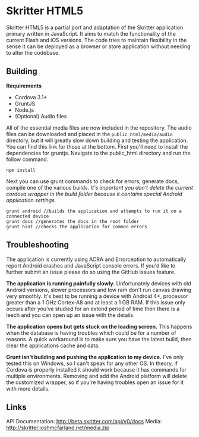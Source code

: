 # Skritter HTML5

Skritter HTML5 is a partial port and adaptation of the Skritter application primary written in JavaScript. It aims to match the functionality of the current Flash and iOS versions. The code tries to maintain flexibility in the sense it can be deployed as a browser or store application without needing to alter the codebase.

## Building

**Requirements**
- Cordova 3.1+
- GruntJS
- Node.js
- (Optional) Audio files

All of the essential media files are now included in the repository. The audio files can be downloaded and placed in the `public_html/media/audio` directory, but it will greatly slow down building and testing the application. You can find this link for those at the bottom. First you'll need to install the dependencies for gruntjs. Navigate to the public_html directory and run the follow command.

	npm install
	
Next you can use grunt commands to check for errors, generate docs, compile one of the various builds. *It's important you don't delete the current cordova wrapper in the build folder because it contains special Android application settings.*

	grunt android //builds the application and attempts to run it on a connected device
	grunt docs //generates the docs in the root folder
	grunt hint //checks the application for common errors

## Troubleshooting

The application is currently using ACRA and Errorception to automatically report Android crashes and JavaScript console errors. If you'd like to further submit an issue please do so using the GitHub issues feature.

**The application is running painfully slowly.** Unfortunately devices with old Android versions, slower processors and low ram don't run canvas drawing very smoothly. It's best to be running a device with Android 4+, processor greater than a 1 GHz Cortex-A8 and at least a 1 GB RAM. If this issue only occurs after you've studied for an extend period of time then there is a leech and you can open up an issue with the details.

**The application opens but gets stuck on the loading screen.** This happens when the database is having troubles which could be for a number of reasons. A quick workaround is to make sure you have the latest build, then clear the applications cache and data.

**Grunt isn't building and pushing the application to my device.** I've only tested this on Windows, so I can't speak for any other OS. In theory, if Cordova is properly installed it should work because it has commands for multiple environments. Removing and add the Android platform will delete the customized wrapper, so if you're having troubles open an issue for it with more details. 

## Links

API Documentation: http://beta.skritter.com/api/v0/docs
Media: http://skritter.joshmcfarland.net/media.zip